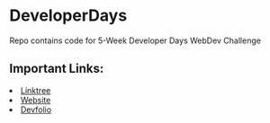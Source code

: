 # DeveloperDays
Repo contains code for 5-Week Developer Days WebDev Challenge

## Important Links:

<li><a href = "https://linktr.ee/DevDaysChallenges">Linktree</a></li>

<li><a href = "https://developerdays.tech/">Website</a></li>

<li><a href = "https://devfolio.co/developerdays/dashboard">Devfolio</a></li>

